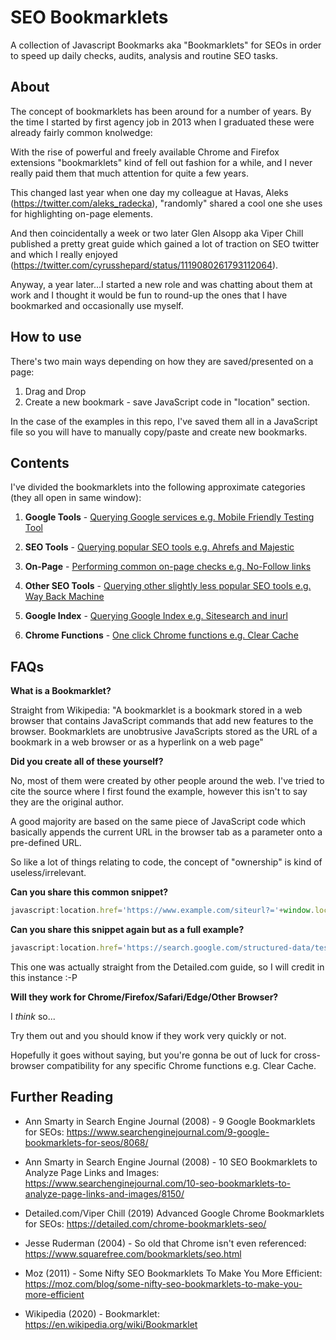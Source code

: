 # SEO Bookmarklets
A collection of Javascript Bookmarks aka "Bookmarklets" for SEOs in order to speed up daily checks, audits, analysis and routine SEO tasks.

## About

The concept of bookmarklets has been around for a number of years. By the time I started by first agency job in 2013 when I graduated these were already fairly common knolwedge:

With the rise of powerful and freely available Chrome and Firefox extensions "bookmarklets" kind of fell out fashion for a while, and I never really paid them that much attention for quite a few years. 

This changed last year when one day my colleague at Havas, Aleks (https://twitter.com/aleks_radecka), "randomly" shared a cool one she uses for highlighting on-page elements.

And then coincidentally a week or two later Glen Alsopp aka Viper Chill published a pretty great guide which gained a lot of traction on SEO twitter and which I really enjoyed (https://twitter.com/cyrusshepard/status/1119080261793112064).

Anyway, a year later...I started a new role and was chatting about them at work and I thought it would be fun to round-up the ones that I have bookmarked and occasionally use myself.

## How to use

There's two main ways depending on how they are saved/presented on a page:

1. Drag and Drop
2. Create a new bookmark - save JavaScript code in "location" section.

In the case of the examples in this repo, I've saved them all in a JavaScript file so you will have to manually copy/paste and create new bookmarks.

## Contents

I've divided the bookmarklets into the following approximate categories (they all open in same window):

1. **Google Tools** - [Querying Google services e.g. Mobile Friendly Testing Tool](https://github.com/nicksamuel/seo-bookmarklets/blob/master/google-tools.js)

2. **SEO Tools** - [Querying popular SEO tools e.g. Ahrefs and Majestic](https://github.com/nicksamuel/seo-bookmarklets/blob/master/seo-tools.js)

3. **On-Page** - [Performing common on-page checks e.g. No-Follow links](https://github.com/nicksamuel/seo-bookmarklets/blob/master/on-page.js)

4. **Other SEO Tools** - [Querying other slightly less popular SEO tools e.g. Way Back Machine](https://github.com/nicksamuel/seo-bookmarklets/blob/master/other.js)

5. **Google Index** - [Querying Google Index e.g. Sitesearch and inurl](https://github.com/nicksamuel/seo-bookmarklets/blob/master/google-index.js)

6. **Chrome Functions** - [One click Chrome functions e.g. Clear Cache](https://github.com/nicksamuel/seo-bookmarklets/blob/master/chrome-functions)

## FAQs

**What is a Bookmarklet?**

Straight from Wikipedia: "A bookmarklet is a bookmark stored in a web browser that contains JavaScript commands that add new features to the browser. Bookmarklets are unobtrusive JavaScripts stored as the URL of a bookmark in a web browser or as a hyperlink on a web page"

**Did you create all of these yourself?**

No, most of them were created by other people around the web. I've tried to cite the source where I first found the example, however this isn't to say they are the original author.

A good majority are based on the same piece of JavaScript code which basically appends the current URL in the browser tab as a parameter onto a pre-defined URL.

So like a lot of things relating to code, the concept of "ownership" is kind of useless/irrelevant.

**Can you share this common snippet?**

```javascript
javascript:location.href='https://www.example.com/siteurl?='+window.location
```

**Can you share this snippet again but as a full example?**

```javascript
javascript:location.href='https://search.google.com/structured-data/testing-tool/u/0/#url='+window.location
```

This one was actually straight from the Detailed.com guide, so I will credit in this instance :-P

**Will they work for Chrome/Firefox/Safari/Edge/Other Browser?**

I *think* so...

Try them out and you should know if they work very quickly or not.

Hopefully it goes without saying, but you're gonna be out of luck for cross-browser compatibility for any specific Chrome functions e.g. Clear Cache.

## Further Reading

- Ann Smarty in Search Engine Journal (2008) - 9 Google Bookmarklets for SEOs: https://www.searchenginejournal.com/9-google-bookmarklets-for-seos/8068/

- Ann Smarty in Search Engine Journal (2008) - 10 SEO Bookmarklets to Analyze Page Links and Images: https://www.searchenginejournal.com/10-seo-bookmarklets-to-analyze-page-links-and-images/8150/

- Detailed.com/Viper Chill (2019) Advanced Google Chrome Bookmarklets for SEOs: https://detailed.com/chrome-bookmarklets-seo/

- Jesse Ruderman (2004) - So old that Chrome isn't even referenced: https://www.squarefree.com/bookmarklets/seo.html

- Moz (2011) - Some Nifty SEO Bookmarklets To Make You More Efficient: https://moz.com/blog/some-nifty-seo-bookmarklets-to-make-you-more-efficient  

- Wikipedia (2020) - Bookmarklet: https://en.wikipedia.org/wiki/Bookmarklet
